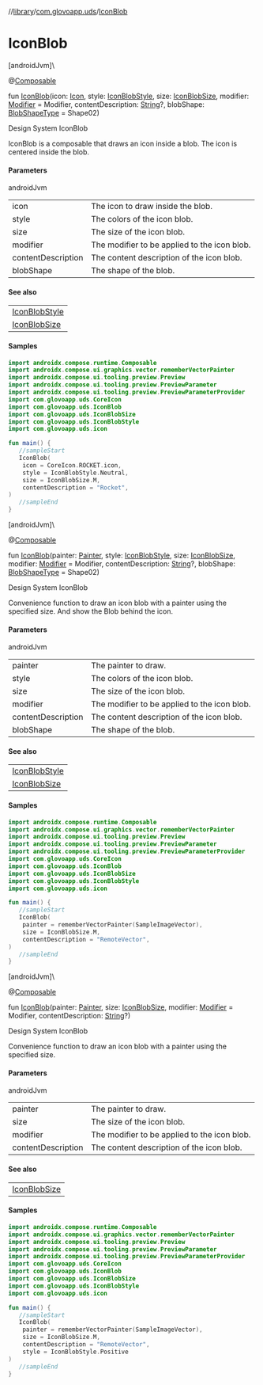 //[library](../../index.md)/[com.glovoapp.uds](index.md)/[IconBlob](-icon-blob.md)

# IconBlob

[androidJvm]\

@[Composable](https://developer.android.com/reference/kotlin/androidx/compose/runtime/Composable.html)

fun [IconBlob](-icon-blob.md)(icon: [Icon](-icon/index.md), style: [IconBlobStyle](-icon-blob-style/index.md), size: [IconBlobSize](-icon-blob-size/index.md), modifier: [Modifier](https://developer.android.com/reference/kotlin/androidx/compose/ui/Modifier.html) = Modifier, contentDescription: [String](https://kotlinlang.org/api/latest/jvm/stdlib/kotlin/-string/index.html)?, blobShape: [BlobShapeType](-blob-shape-type/index.md) = Shape02)

Design System IconBlob

IconBlob is a composable that draws an icon inside a blob. The icon is centered inside the blob.

#### Parameters

androidJvm

| | |
|---|---|
| icon | The icon to draw inside the blob. |
| style | The colors of the icon blob. |
| size | The size of the icon blob. |
| modifier | The modifier to be applied to the icon blob. |
| contentDescription | The content description of the icon blob. |
| blobShape | The shape of the blob. |

#### See also

| |
|---|
| [IconBlobStyle](-icon-blob-style/index.md) |
| [IconBlobSize](-icon-blob-size/index.md) |

#### Samples

```kotlin
import androidx.compose.runtime.Composable
import androidx.compose.ui.graphics.vector.rememberVectorPainter
import androidx.compose.ui.tooling.preview.Preview
import androidx.compose.ui.tooling.preview.PreviewParameter
import androidx.compose.ui.tooling.preview.PreviewParameterProvider
import com.glovoapp.uds.CoreIcon
import com.glovoapp.uds.IconBlob
import com.glovoapp.uds.IconBlobSize
import com.glovoapp.uds.IconBlobStyle
import com.glovoapp.uds.icon

fun main() { 
   //sampleStart 
   IconBlob(
    icon = CoreIcon.ROCKET.icon,
    style = IconBlobStyle.Neutral,
    size = IconBlobSize.M,
    contentDescription = "Rocket",
) 
   //sampleEnd
}
```

[androidJvm]\

@[Composable](https://developer.android.com/reference/kotlin/androidx/compose/runtime/Composable.html)

fun [IconBlob](-icon-blob.md)(painter: [Painter](https://developer.android.com/reference/kotlin/androidx/compose/ui/graphics/painter/Painter.html), style: [IconBlobStyle](-icon-blob-style/index.md), size: [IconBlobSize](-icon-blob-size/index.md), modifier: [Modifier](https://developer.android.com/reference/kotlin/androidx/compose/ui/Modifier.html) = Modifier, contentDescription: [String](https://kotlinlang.org/api/latest/jvm/stdlib/kotlin/-string/index.html)?, blobShape: [BlobShapeType](-blob-shape-type/index.md) = Shape02)

Design System IconBlob

Convenience function to draw an icon blob with a painter using the specified size. And show the Blob behind the icon.

#### Parameters

androidJvm

| | |
|---|---|
| painter | The painter to draw. |
| style | The colors of the icon blob. |
| size | The size of the icon blob. |
| modifier | The modifier to be applied to the icon blob. |
| contentDescription | The content description of the icon blob. |
| blobShape | The shape of the blob. |

#### See also

| |
|---|
| [IconBlobStyle](-icon-blob-style/index.md) |
| [IconBlobSize](-icon-blob-size/index.md) |

#### Samples

```kotlin
import androidx.compose.runtime.Composable
import androidx.compose.ui.graphics.vector.rememberVectorPainter
import androidx.compose.ui.tooling.preview.Preview
import androidx.compose.ui.tooling.preview.PreviewParameter
import androidx.compose.ui.tooling.preview.PreviewParameterProvider
import com.glovoapp.uds.CoreIcon
import com.glovoapp.uds.IconBlob
import com.glovoapp.uds.IconBlobSize
import com.glovoapp.uds.IconBlobStyle
import com.glovoapp.uds.icon

fun main() { 
   //sampleStart 
   IconBlob(
    painter = rememberVectorPainter(SampleImageVector),
    size = IconBlobSize.M,
    contentDescription = "RemoteVector",
) 
   //sampleEnd
}
```

[androidJvm]\

@[Composable](https://developer.android.com/reference/kotlin/androidx/compose/runtime/Composable.html)

fun [IconBlob](-icon-blob.md)(painter: [Painter](https://developer.android.com/reference/kotlin/androidx/compose/ui/graphics/painter/Painter.html), size: [IconBlobSize](-icon-blob-size/index.md), modifier: [Modifier](https://developer.android.com/reference/kotlin/androidx/compose/ui/Modifier.html) = Modifier, contentDescription: [String](https://kotlinlang.org/api/latest/jvm/stdlib/kotlin/-string/index.html)?)

Design System IconBlob

Convenience function to draw an icon blob with a painter using the specified size.

#### Parameters

androidJvm

| | |
|---|---|
| painter | The painter to draw. |
| size | The size of the icon blob. |
| modifier | The modifier to be applied to the icon blob. |
| contentDescription | The content description of the icon blob. |

#### See also

| |
|---|
| [IconBlobSize](-icon-blob-size/index.md) |

#### Samples

```kotlin
import androidx.compose.runtime.Composable
import androidx.compose.ui.graphics.vector.rememberVectorPainter
import androidx.compose.ui.tooling.preview.Preview
import androidx.compose.ui.tooling.preview.PreviewParameter
import androidx.compose.ui.tooling.preview.PreviewParameterProvider
import com.glovoapp.uds.CoreIcon
import com.glovoapp.uds.IconBlob
import com.glovoapp.uds.IconBlobSize
import com.glovoapp.uds.IconBlobStyle
import com.glovoapp.uds.icon

fun main() { 
   //sampleStart 
   IconBlob(
    painter = rememberVectorPainter(SampleImageVector),
    size = IconBlobSize.M,
    contentDescription = "RemoteVector",
    style = IconBlobStyle.Positive
) 
   //sampleEnd
}
```

